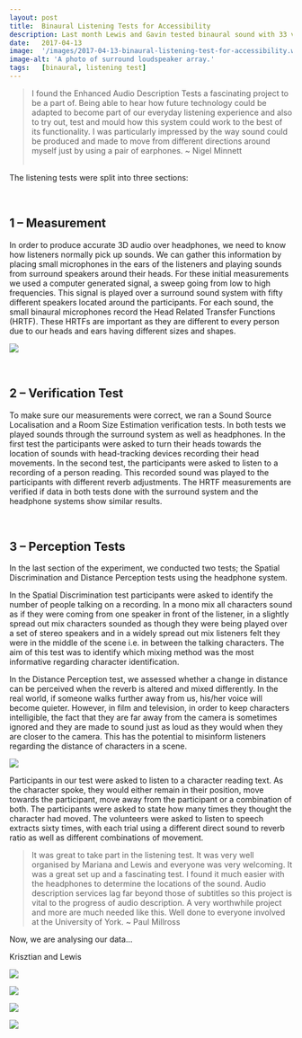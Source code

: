 ```yaml
---
layout: post
title:  Binaural Listening Tests for Accessibility
description: Last month Lewis and Gavin tested binaural sound with 33 visually impaired participants. The two main objectives were to analyse participants’ difficulties in identifying the number of people in a scene and the perception of moving characters  when listening over a pair of headphones and see whether alternative methods of audio mixing could reduce these difficulties.
date:   2017-04-13
image:  '/images/2017-04-13-binaural-listening-test-for-accessibility.webp'
image-alt: 'A photo of surround loudspeaker array.'
tags:   [binaural, listening test]
---
```


>I found the Enhanced Audio Description Tests a fascinating project to be a part of. Being able to hear how future technology could be adapted to become part of our everyday listening experience and also to try out, test and mould how this system could work to the best of its functionality. I was particularly impressed by the way sound could be produced and made to move from different directions around myself just by using a pair of earphones. ~ Nigel Minnett
<br><br>

The listening tests were split into three sections:

<br>

## 1 – Measurement
In order to produce accurate 3D audio over headphones, we need to know how listeners normally pick up sounds. We can gather this information by placing small microphones in the ears of the listeners and playing sounds from surround speakers around their heads. For these initial measurements we used a computer generated signal, a sweep going from low to high frequencies. This signal is played over a surround sound system with fifty different speakers located around the participants. For each sound, the small binaural microphones record the Head Related Transfer Functions (HRTF). These HRTFs are important as they are different to every person due to our heads and ears having different sizes and shapes.

![](../images/2017-04-13-binaural-listening-test-for-accessibility-IMG_0011.webp)

<br>

## 2 – Verification Test
To make sure our measurements were correct, we ran a Sound Source Localisation and a Room Size Estimation verification tests. In both tests we played sounds through the surround system as well as headphones. In the first test the participants were asked to turn their heads towards the location of sounds with head-tracking devices recording their head movements. In the second test, the participants were asked to listen to a recording of a person reading. This recorded sound was played to the participants with different reverb adjustments. The HRTF measurements are verified if data in both tests done with the surround system and the headphone systems show similar results.

<br>

## 3 – Perception Tests
In the last section of the experiment, we conducted two tests; the Spatial Discrimination and Distance Perception tests using the headphone system.

In the Spatial Discrimination test participants were asked to identify the number of people talking on a recording. In a mono mix all characters sound as if they were coming from one speaker in front of the listener, in a slightly spread out mix characters sounded as though they were being played over a set of stereo speakers and in a widely spread out mix listeners felt they were in the middle of the scene i.e. in between the talking characters. The aim of this test was to identify which mixing method was the most informative regarding character identification.

In the Distance Perception test, we assessed whether a change in distance can be perceived when the reverb is altered and mixed differently. In the real world, if someone walks further away from us, his/her voice will become quieter. However, in film and television, in order to keep characters intelligible, the fact that they are far away from the camera is sometimes ignored and they are made to sound just as loud as they would when they are closer to the camera. This has the potential to misinform listeners regarding the distance of characters in a scene.

![](../images/2017-04-13-binaural-listening-test-for-accessibility-IMG_0012.webp)

Participants in our test were asked to listen to a character reading text. As the character spoke, they would either remain in their position, move towards the participant, move away from the participant or a combination of both. The participants were asked to state how many times they thought the character had moved. The volunteers were asked to listen to speech extracts sixty times, with each trial using a different direct sound to reverb ratio as well as different combinations of movement.

> It was great to take part in the listening test. It was very well organised by Mariana and Lewis and everyone was very welcoming. It was a great set up and a fascinating test. I found it much easier with the headphones to determine the locations of the sound. Audio description services lag far beyond those of subtitles so this project is vital to the progress of audio description. A very worthwhile project and more are much needed like this. Well done to everyone involved at the University of York. ~ Paul Millross

Now, we are analysing our data…

Krisztian and Lewis

![](../images/2017-04-13-binaural-listening-test-for-accessibility-IMG_0013.webp)

![](../images/2017-04-13-binaural-listening-test-for-accessibility-IMG_0019.webp)

![](../images/2017-04-13-binaural-listening-test-for-accessibility-IMG_0020.webp)

![](../images/2017-04-13-binaural-listening-test-for-accessibility-IMG_0043.webp)